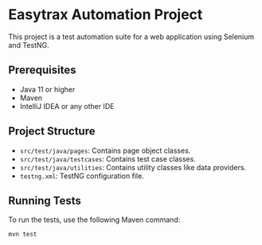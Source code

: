 # Easytrax Automation Project

This project is a test automation suite for a web application using Selenium and TestNG.

## Prerequisites

- Java 11 or higher
- Maven
- IntelliJ IDEA or any other IDE

## Project Structure

- `src/test/java/pages`: Contains page object classes.
- `src/test/java/testcases`: Contains test case classes.
- `src/test/java/utilities`: Contains utility classes like data providers.
- `testng.xml`: TestNG configuration file.

## Running Tests

To run the tests, use the following Maven command:

```sh
mvn test